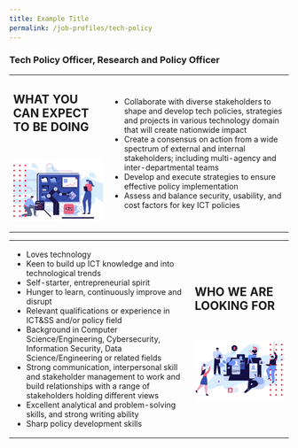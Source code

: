 ```yaml
---
title: Example Title
permalink: /job-profiles/tech-policy
---
```

### **Tech Policy Officer, Research and Policy Officer**

<table width="100%">
<tr>
<td width="35%"><h2>WHAT YOU CAN EXPECT TO BE DOING</h2><br><p><img src="images/job-profile-1.jpg" width="100%"></p></td>
<td width="65%"><ul>
    <li>Collaborate with diverse stakeholders to shape and develop tech policies, strategies and projects in various technology domain that will create nationwide impact</li>
    <li>Create a consensus on action from a wide spectrum of external and internal stakeholders; including multi-agency and inter-departmental teams</li>
    <li>Develop and execute strategies to ensure effective policy implementation</li>
    <li>Assess and balance security, usability, and cost factors for key ICT policies</li>
    </ul></td></tr>
</table>

<table width="100%">
<tr>
<td width="65%"><ul>
    <li>Loves technology</li>
    <li>Keen to build up ICT knowledge and into technological trends</li>
    <li>Self-starter, entrepreneurial spirit</li>
    <li>Hunger to learn, continuously improve and disrupt</li>
    <li>Relevant qualifications or experience in ICT&SS and/or policy field</li>
    <li>Background in Computer Science/Engineering, Cybersecurity, Information Security, Data Science/Engineering or related fields</li>
    <li>Strong communication, interpersonal skill and stakeholder management to work and build relationships with a range of stakeholders holding different views</li>
    <li>Excellent analytical and problem-solving skills, and strong writing ability</li>
    <li>Sharp policy development skills</li>
    </ul></td>
<td width="35%"><h2>WHO WE ARE LOOKING FOR</h2><br><p><img src="images/job-profile-2.jpg" width="100%"></p></td></tr>
</table>